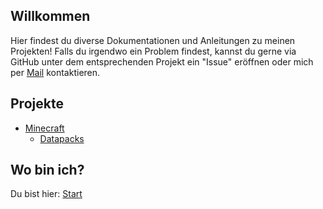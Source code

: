 ## Willkommen

Hier findest du diverse Dokumentationen und Anleitungen zu meinen Projekten!
Falls du irgendwo ein Problem findest, kannst du gerne via GitHub unter dem entsprechenden Projekt ein "Issue" eröffnen oder mich per [Mail](mailto:rafael.urben@gmail.com) kontaktieren.

## Projekte

- [Minecraft](https://rafaelurben.github.io/minecraft)
  - [Datapacks](https://rafaelurben.github.io/minecraft/datapacks)



## Wo bin ich?

Du bist hier: [Start](https://rafaelurben.github.io)
